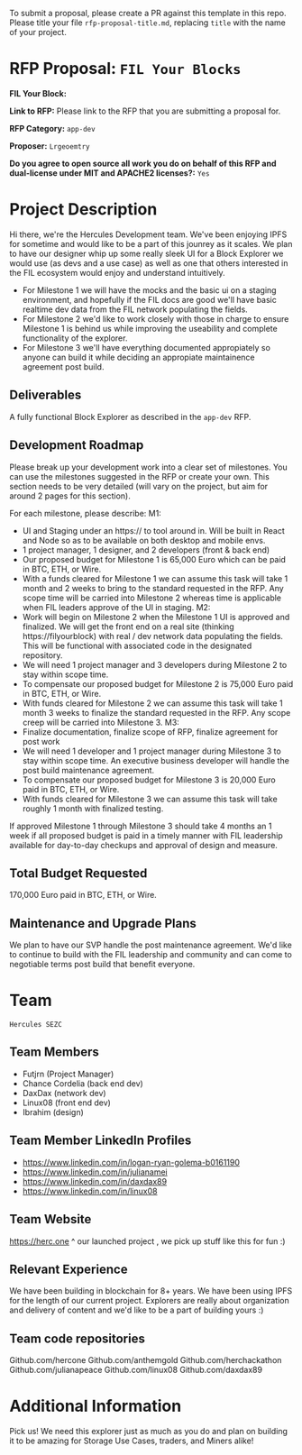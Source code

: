 To submit a proposal, please create a PR against this template in this repo. Please title your file `rfp-proposal-title.md`, replacing `title` with the name of your project.

# RFP Proposal: `FIL Your Blocks`

**FIL Your Block:**

**Link to RFP:** Please link to the RFP that you are submitting a proposal for.

**RFP Category:** `app-dev`

**Proposer:** `Lrgeoemtry`

**Do you agree to open source all work you do on behalf of this RFP and dual-license under MIT and APACHE2 licenses?:** `Yes`

# Project Description

Hi there, we're the Hercules Development team. We've been enjoying IPFS for sometime and would like to be a part of this jounrey as it scales. We plan to have our designer whip up some really sleek UI for a Block Explorer we would use (as devs and a use case) as well as one that others interested in the FIL ecosystem would enjoy and understand intuitively.
- For Milestone 1 we will have the mocks and the basic ui on a staging environment, and hopefully if the FIL docs are good we'll have basic realtime dev data from the FIL network populating the fields. 
- For Milestone 2 we'd like to work closely with those in charge to ensure Milestone 1 is behind us while improving the useability and complete functionality of the explorer. 
- For Milestone 3 we'll have everything documented appropiately so anyone can build it while deciding an appropiate maintainence agreement post build. 


## Deliverables

A fully functional Block Explorer as described in the `app-dev` RFP.

## Development Roadmap

Please break up your development work into a clear set of milestones. You can use the milestones suggested in the RFP or create your own. This section needs to be very detailed (will vary on the project, but aim for around 2 pages for this section).

For each milestone, please describe:
M1:
- UI and Staging under an https:// to tool around in. Will be built in React and Node so as to be available on both desktop and mobile envs. 
- 1 project manager, 1 designer, and 2 developers (front & back end)
- Our proposed budget for Milestone 1 is 65,000 Euro which can be paid in BTC, ETH, or Wire.
- With a funds cleared for Milestone 1 we can assume this task will take 1 month and 2 weeks to bring to the standard requested in the RFP. Any scope time will be carried into Milestone 2 whereas time is applicable when FIL leaders approve of the UI in staging.
M2: 
- Work will begin on Milestone 2 when the Milestone 1 UI is approved and finalized. We will get the front end on a real site (thinking https://filyourblock) with real / dev network data populating the fields. This will be functional with associated code in the designated repository.
- We will need 1 project manager and 3 developers during Milestone 2 to stay within scope time.
- To compensate our proposed budget for Milestone 2 is 75,000 Euro paid in BTC, ETH, or Wire.
- With funds cleared for Milestone 2 we can assume this task will take 1 month 3 weeks to finalize the standard requested in the RFP. Any scope creep will be carried into Milestone 3.
M3:
- Finalize documentation, finalize scope of RFP, finalize agreement for post work 
- We will need 1 developer and 1 project manager during Milestone 3 to stay within scope time. An executive business developer will handle the post build maintenance agreement.
- To compensate our proposed budget for Milestone 3 is 20,000 Euro paid in BTC, ETH, or Wire.
- With funds cleared for Milestone 3 we can assume this task will take roughly 1 month with finalized testing. 

If approved Milestone 1 through Milestone 3 should take 4 months an 1 week if all proposed budget is paid in a timely manner with FIL leadership available for day-to-day checkups and approval of design and measure. 

## Total Budget Requested

170,000 Euro paid in BTC, ETH, or Wire.

## Maintenance and Upgrade Plans

We plan to have our SVP handle the post maintenance agreement. 
We'd like to continue to build with the FIL leadership and community and can come to negotiable terms post build that benefit everyone.

# Team

`Hercules SEZC`

## Team Members

- Futjrn (Project Manager)
- Chance Cordelia (back end dev)
- DaxDax (network dev)
- Linux08 (front end dev)
- Ibrahim (design)

## Team Member LinkedIn Profiles

- https://www.linkedin.com/in/logan-ryan-golema-b0161190 
- https://www.linkedin.com/in/julianamei
- https://www.linkedin.com/in/daxdax89
- https://www.linkedin.com/in/linux08


## Team Website

https://herc.one 
^ our launched project , we pick up stuff like this for fun :) 

## Relevant Experience

We have been building in blockchain for 8+ years. We have been using IPFS for the length of our current project. Explorers are really about organization and delivery of content and we'd like to be a part of building yours :) 

## Team code repositories

Github.com/hercone
Github.com/anthemgold
Github.com/herchackathon
Github.com/julianapeace
Github.com/linux08
Github.com/daxdax89

# Additional Information

Pick us! We need this explorer just as much as you do and plan on building it to be amazing for Storage Use Cases, traders, and Miners alike! 
